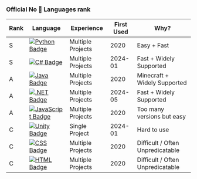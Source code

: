 ###  Official No 🧢 Languages rank
| Rank | Language | Experience | First Used | Why? |
| - | - | - | - | - |
| S | [![Python Badge](https://img.shields.io/badge/-python-3776AB?style=for-the-badge&labelColor=2a567c&logo=python&logoColor=white)]() | Multiple Projects | 2020 | Easy + Fast |
| S | [![C# Badge](https://img.shields.io/badge/-c%23-512BD4?style=for-the-badge&labelColor=3d1a84&logo=sharp&logoColor=white)]() | Multiple Projects | 2024-01 | Fast + Widely Supported |
| A | [![Java Badge](https://img.shields.io/badge/-java-F78C40?style=for-the-badge&labelColor=b66b30&logo=openjdk&logoColor=white)]() | Multiple Projects | 2020 | Minecraft + Widely Supported |
| A | [![.NET Badge](https://img.shields.io/badge/-dotnet-512BD4?style=for-the-badge&labelColor=3d1a84&logo=dotnet&logoColor=white)]() | Multiple Projects | 2024-05 | Fast + Widely Supported |
| A | [![JavaScript Badge](https://img.shields.io/badge/-javascript-F7DF1E?style=for-the-badge&labelColor=d4b600&logo=javascript&logoColor=white)]() | Multiple Projects | 2020 | Too many versions but easy |
| C | [![Unity Badge](https://img.shields.io/badge/-unity-ffffff?style=for-the-badge&labelColor=dcdcdc&logo=unity&logoColor=black)]() | Single Project | 2024-01 | Hard to use |
| C | [![CSS Badge](https://img.shields.io/badge/-css-1572B6?style=for-the-badge&labelColor=0f4b7c&logo=css3&logoColor=white)]() | Multiple Projects | 2020 | Difficult / Often Unpredicatable |
| C | [![HTML Badge](https://img.shields.io/badge/-html5-E34F26?style=for-the-badge&labelColor=b3361b&logo=html5&logoColor=white)]() | Multiple Projects | 2020 | Difficult / Often Unpredicatable |
